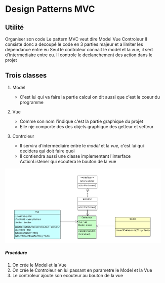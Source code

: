 # Design Patterns MVC #

## Utilité ##

Organiser son code
Le pattern MVC veut dire Model Vue Controleur
Il consiste donc a decoupé le code en 3 parties majeur et a limiter les dépendance entre eu
Seul le controleur connait le model et la vue, il sert d'intermediaire entre eu.
Il controle le declanchement des action dans le projet

## Trois classes ##

1. Model
	* C'est lui qui va faire la partie calcul on dit aussi que c'est le coeur du programme

2. Vue
	* Comme son nom l'indique c'est la partie graphique du projet
	* Elle nje comporte des des objets graphique des getteur et setteur

3. Controleur
	* Il servira d'intermediaire entre le *model* et la *vue*, c'est lui qui decidera qui doit faire quoi
	* Il contiendra aussi une classe implementant l'interface ActionListener qui ecoutera le bouton de la vue

![UML de classe MVC](https://github.com/EmerickSalmon/Emerick-Salmon/blob/master/DesignPatterns/src/mvc/Diagrammedeclasses.png)


##### Procédure #####

1. On crée le Model et la Vue
2. On crée le Controleur en lui passant en parametre le Model et la Vue
3. Le controleur ajoute son ecouteur au bouton de la vue